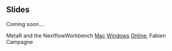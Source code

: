 ## Slides
Coming soon....

MetaR and the NextflowWorkbench [Mac](./Metar-and-the-NextflowWorkbench/Prezi.app/Contents/MacOS/Prezi) [Windows](Metar-and-the-NextflowWorkbench/Prezi.exe) [Online](https://prezi.com/hnfgwfhyzxgm/metar-and-the-nextflowworkbench/), Fabien Campagne
